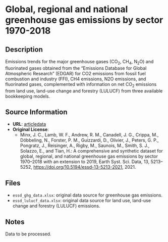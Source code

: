 
# Global, regional and national greenhouse gas emissions by sector 1970-2018

## Description

Emissions trends for the major greenhouse gases (CO<sub>2</sub>, CH<sub>4</sub>, N<sub>2</sub>O) and fluorinated gases obtained from the  “Emissions Database for Global Atmospheric Research” (EDGAR) for CO2 emissions from fossil fuel combustion and industry (FFI), CH4 emissions, N2O emissions, and fluorinated gases, complemented with information on net CO<sub>2</sub> emissions from land use, land-use change and forestry (LULUCF) from three available bookkeeping models.

## Source Information
* **URL**: [article](https://doi.org/10.5194/essd-13-5213-2021)[data](https://doi.org/10.5281/zenodo.5566761)
* **Original License**:
  - Minx, J. C., Lamb, W. F., Andrew, R. M., Canadell, J. G., Crippa, M., Döbbeling, N., Forster, P. M., Guizzardi, D., Olivier, J., Peters, G. P., Pongratz, J., Reisinger, A., Rigby, M., Saunois, M., Smith, S. J., Solazzo, E., and Tian, H.: A comprehensive and synthetic dataset for global, regional, and national greenhouse gas emissions by sector 1970–2018 with an extension to 2019, Earth Syst. Sci. Data, 13, 5213–5252, https://doi.org/10.5194/essd-13-5213-2021, 2021.

## Files

* `essd_ghg_data.xlsx`: original data source for greenhouse gas emissions.
* `essd_lulucf_data.xlsx`: original data source for  land use, land-use change and forestry (LULUCF) emissions.

## Notes

Data to be processed.
